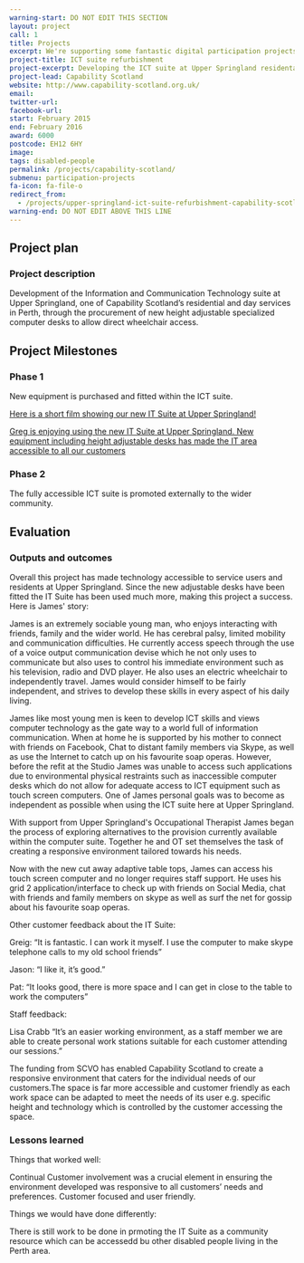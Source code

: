 ```yaml
---
warning-start: DO NOT EDIT THIS SECTION
layout: project
call: 1
title: Projects
excerpt: We're supporting some fantastic digital participation projects. Here are their stories.
project-title: ICT suite refurbishment
project-excerpt: Developing the ICT suite at Upper Springland residental and daycare service to enable wheelchair access.
project-lead: Capability Scotland
website: http://www.capability-scotland.org.uk/
email:
twitter-url:
facebook-url:
start: February 2015
end: February 2016
award: 6000
postcode: EH12 6HY
image:
tags: disabled-people
permalink: /projects/capability-scotland/
submenu: participation-projects
fa-icon: fa-file-o
redirect_from:
  - /projects/upper-springland-ict-suite-refurbishment-capability-scotland/
warning-end: DO NOT EDIT ABOVE THIS LINE
---
```


## Project plan

### Project description

Development of the Information and Communication Technology suite at Upper Springland, one of Capability Scotland’s residential and day services in Perth, through the procurement of new height adjustable specialized computer desks to allow direct wheelchair access.



## Project Milestones

### Phase 1

New equipment is purchased and fitted within the ICT suite.

[Here is a short film showing our new IT Suite at Upper Springland!](https://www.youtube.com/watch?v=a-oxk-_bzk4)

[Greg is enjoying using the new IT Suite at Upper Springland. New equipment including height adjustable desks has made the IT area accessible to all our customers](https://www.flickr.com/photos/capabilityscotland/19269923496/in/dateposted-public/)

### Phase 2

The fully accessible ICT suite is promoted externally to the wider community.


## Evaluation


### Outputs and outcomes

Overall this project has made technology accessible to service users and residents at Upper Springland. Since the new adjustable desks have been fitted the IT Suite has been used much more, making this project a success. Here is James' story:

James is an extremely sociable young man, who enjoys interacting with friends, family and the wider world. He has cerebral palsy, limited mobility and communication difficulties. He currently access speech through the use of a voice output communication devise which he not only uses to communicate  but also uses to control his immediate environment such as his television, radio and DVD player.  He also uses an electric wheelchair to independently travel. James would consider himself to be fairly independent, and strives to develop these skills in every aspect of his daily living.

James like most young men is keen to develop ICT skills and views computer technology as the gate way to a world full of information communication. When at home he is supported by his mother to connect with friends on Facebook, Chat to distant family members via Skype, as well as use the Internet to catch up on his favourite soap operas. However, before the refit at the Studio James was unable to access such applications due to environmental physical restraints such as inaccessible computer desks which do not allow for adequate access to ICT equipment such as touch screen computers. One of James personal goals was to become as independent as possible when using the ICT suite here at Upper Springland.

With support from Upper Springland's Occupational Therapist James began the process of exploring alternatives to the provision currently available within the computer suite. Together he and OT set themselves the task of creating a responsive environment tailored towards his needs.

Now with the new cut away adaptive table tops, James can access his touch screen computer and no longer requires staff support. He uses his grid 2 application/interface to check up with friends on Social Media, chat with friends and family members on skype as well as surf the net for gossip about his favourite soap operas.

Other customer feedback about the IT Suite:

Greig: “It is fantastic. I can work it myself.  I use the computer to make skype telephone calls to my old school friends”

Jason: “I like it, it’s good.”

Pat: “It looks good, there is more space and I can get in close to the table to work the computers”

Staff feedback:

Lisa Crabb “It’s an easier working environment, as a staff member we are able to create personal work stations suitable for each customer attending our sessions.”

The funding from SCVO has enabled Capability Scotland to create a responsive environment that caters for the individual needs of our customers.The space is far more accessible and customer friendly as each work space can be adapted to meet the needs of its user e.g. specific height and technology which is controlled by the customer accessing the space.


### Lessons learned

Things that worked well:

Continual Customer involvement was a crucial element in ensuring the environment developed was responsive to all customers’ needs and preferences. Customer focused and user friendly.

Things we would have done differently:

There is still work to be done in prmoting the IT Suite as a community resource which can be accessedd bu other disabled people living in the Perth area.
